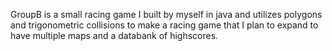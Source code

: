 GroupB is a small racing game I built by myself in java and utilizes polygons and trigonometric collisions to make a racing game that I plan to expand to have multiple maps and
a databank of highscores.
